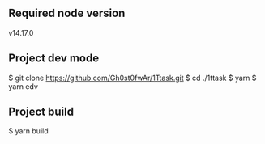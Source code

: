 ## Required node version
v14.17.0

## Project dev mode
$ git clone https://github.com/Gh0st0fwAr/1Ttask.git
$ cd ./1ttask
$ yarn
$ yarn edv

## Project build

$ yarn build

